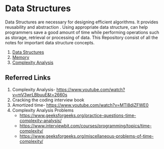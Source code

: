 # Data Structures
Data Structures are necessary for designing efficient algorithms. It provides reusability and abstraction . Using appropriate data structure, can help programmers save a good amount of time while performing operations such as storage, retrieval or processing of data. This Repository consist of all the notes for important data structure concepts. 

1. [Data Structures](https://github.com/Harini-Pavithra/Data-Structures/blob/main/1.Data_Structures.md)
2. [Memory](https://github.com/Harini-Pavithra/Data-Structures/blob/main/2.%20Memory.md)
3. [Complexity Analysis]()






## Referred Links
1. Complexity Analysis- https://www.youtube.com/watch?v=mV3wrLBbuuE&t=2660s
2. Cracking the coding interview book
3. Amortized time- https://www.youtube.com/watch?v=MTl8djZFWE0
4. Complexity Analysis Problems
   - https://www.geeksforgeeks.org/practice-questions-time-complexity-analysis/
   - https://www.interviewbit.com/courses/programming/topics/time-complexity/
   - https://www.geeksforgeeks.org/miscellaneous-problems-of-time-complexity/
 
